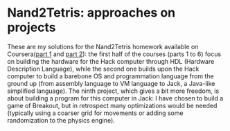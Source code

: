 # Nand2Tetris: approaches on projects

These are my solutions for the Nand2Tetris homework available on Coursera([part 1](https://www.coursera.org/learn/build-a-computer) and [part 2](https://www.coursera.org/learn/nand2tetris2)): the first half of the courses (parts 1 to 6) focus on building the hardware for the Hack computer through HDL (Hardware Description Language), while the second one builds upon the Hack computer to build a barebone OS and programmation language from the ground up (from assembly language to VM language to Jack, a Java-like simplified language). The ninth project, which gives a bit more freedom, is about building a program for this computer in Jack: I have chosen to build a game of Breakout, but in retrospect many optimizations would be needed (typically using a coarser grid for movements or adding some randomization to the physics engine).